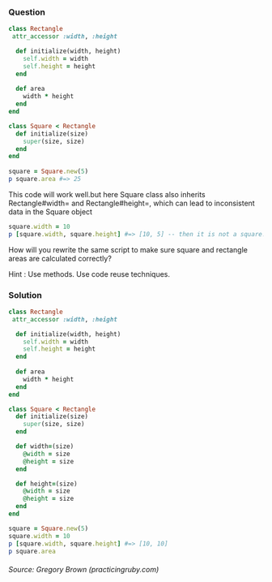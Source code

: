 ### Question
```ruby
class Rectangle  
 attr_accessor :width, :height

  def initialize(width, height)  
    self.width = width  
    self.height = height  
  end  
   
  def area  
    width * height  
  end  
end  

class Square < Rectangle  
  def initialize(size)  
    super(size, size)  
  end  
end  
  
square = Square.new(5)  
p square.area #=> 25  
```

This code will work well.but here Square class also inherits Rectangle#width= and Rectangle#height=, which can lead to inconsistent data in the Square object
```ruby
square.width = 10
p [square.width, square.height] #=> [10, 5] -- then it is not a square!
```


How will you rewrite the same script to make sure square and rectangle areas are calculated correctly?


Hint : Use methods. Use code reuse techniques.

### Solution
```ruby
class Rectangle
 attr_accessor :width, :height  

  def initialize(width, height)  
    self.width = width  
    self.height = height  
  end  
  
  def area  
    width * height  
  end  
end  

class Square < Rectangle  
  def initialize(size)  
    super(size, size)  
  end  

  def width=(size)  
    @width = size  
    @height = size  
  end  

  def height=(size)  
    @width = size  
    @height = size  
  end  
end  

square = Square.new(5)  
square.width = 10  
p [square.width, square.height] #=> [10, 10]  
p square.area  
```
###### Source: Gregory Brown (practicingruby.com)